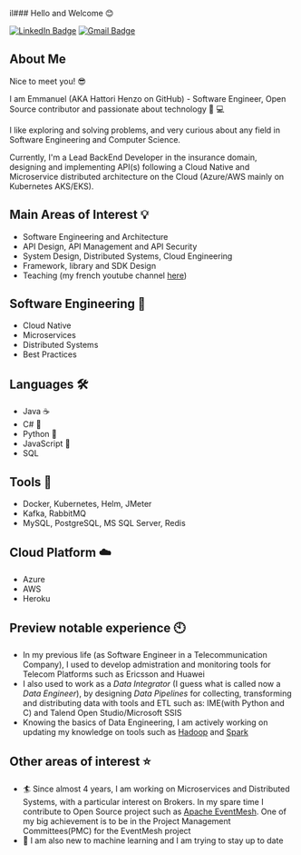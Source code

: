 il### Hello and Welcome :blush:

[![LinkedIn Badge](https://img.shields.io/badge/LinkedIn-0077B5?style=for-the-badge&logo=linkedin&logoColor=white)](https://www.linkedin.com/in/emmanuelsombugma/)
[![Gmail Badge](https://img.shields.io/badge/Gmail-D14836?style=for-the-badge&logo=gmail&logoColor=white)](mailto:esombugma@gmail.com)

## About Me

Nice to meet you! 😎

I am Emmanuel (AKA Hattori Henzo on GitHub) - Software Engineer, Open Source contributor and passionate about technology :star2: :computer:

I like exploring and solving problems, and very curious about any field in Software Engineering and Computer Science.

Currently, I'm a Lead BackEnd Developer in the insurance domain, designing and implementing API(s) following a Cloud Native and Microservice distributed architecture on the Cloud (Azure/AWS mainly on Kubernetes AKS/EKS).

## Main Areas of Interest 💡

- Software Engineering and Architecture 
- API Design, API Management and API Security
- System Design, Distributed Systems, Cloud Engineering
- Framework, library and SDK Design
- Teaching (my french youtube channel [here](www.youtube.com/@javathinked))

## Software Engineering 🎉

- Cloud Native
- Microservices
- Distributed Systems
- Best Practices

## Languages 🛠️

- Java :coffee:
- C# :hocho:
- Python :snake:
- JavaScript :hammer:
- SQL

## Tools 🔧

- Docker, Kubernetes, Helm, JMeter
- Kafka, RabbitMQ
- MySQL, PostgreSQL, MS SQL Server, Redis

## Cloud Platform ☁️
- Azure
- AWS
- Heroku

## Preview notable experience 🕙

- In my previous life (as Software Engineer in a Telecommunication Company), I used to develop admistration and monitoring tools for Telecom Platforms such as Ericsson and Huawei
- I also used to work as a *Data Integrator* (I guess what is called now a *Data Engineer*), by designing *Data Pipelines* for collecting, transforming and distributing data with tools and ETL such as: IME(with Python and C) and Talend Open Studio/Microsoft SSIS
- Knowing the basics of Data Engineering, I am actively working on updating my knowledge on tools such as [Hadoop](https://hadoop.apache.org/) and [Spark](https://spark.apache.org/)

## Other areas of interest ⭐

- :surfer: Since almost 4 years, I am working on Microservices and Distributed Systems, with a particular interest on Brokers. In my spare time I contribute to Open Source project such as [Apache EventMesh](https://github.com/apache/eventmesh). One of my big achievement is to be in the Project Management Committees(PMC) for the EventMesh project
- :slot_machine: I am also new to machine learning and I am trying to stay up to date
